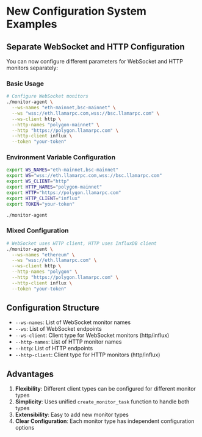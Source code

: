 # New Configuration System Examples

## Separate WebSocket and HTTP Configuration

You can now configure different parameters for WebSocket and HTTP monitors separately:

### Basic Usage

```bash
# Configure WebSocket monitors
./monitor-agent \
  --ws-names "eth-mainnet,bsc-mainnet" \
  --ws "wss://eth.llamarpc.com,wss://bsc.llamarpc.com" \
  --ws-client http \
  --http-names "polygon-mainnet" \
  --http "https://polygon.llamarpc.com" \
  --http-client influx \
  --token "your-token"
```

### Environment Variable Configuration

```bash
export WS_NAMES="eth-mainnet,bsc-mainnet"
export WS="wss://eth.llamarpc.com,wss://bsc.llamarpc.com"
export WS_CLIENT="http"
export HTTP_NAMES="polygon-mainnet"
export HTTP="https://polygon.llamarpc.com"
export HTTP_CLIENT="influx"
export TOKEN="your-token"

./monitor-agent
```

### Mixed Configuration

```bash
# WebSocket uses HTTP client, HTTP uses InfluxDB client
./monitor-agent \
  --ws-names "ethereum" \
  --ws "wss://eth.llamarpc.com" \
  --ws-client http \
  --http-names "polygon" \
  --http "https://polygon.llamarpc.com" \
  --http-client influx \
  --token "your-token"
```

## Configuration Structure

- `--ws-names`: List of WebSocket monitor names
- `--ws`: List of WebSocket endpoints
- `--ws-client`: Client type for WebSocket monitors (http/influx)
- `--http-names`: List of HTTP monitor names
- `--http`: List of HTTP endpoints
- `--http-client`: Client type for HTTP monitors (http/influx)

## Advantages

1. **Flexibility**: Different client types can be configured for different monitor types
2. **Simplicity**: Uses unified `create_monitor_task` function to handle both types
3. **Extensibility**: Easy to add new monitor types
4. **Clear Configuration**: Each monitor type has independent configuration options
